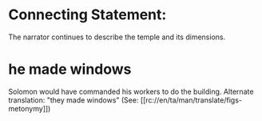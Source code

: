 # Connecting Statement:

The narrator continues to describe the temple and its dimensions.

# he made windows

Solomon would have commanded his workers to do the building. Alternate translation: "they made windows" (See: [[rc://en/ta/man/translate/figs-metonymy]])


